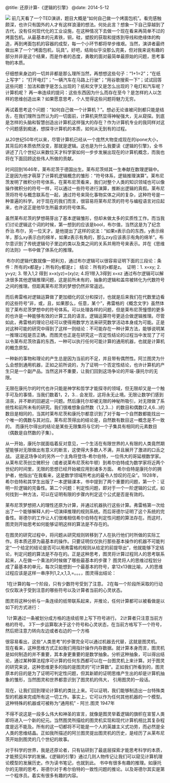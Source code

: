 @title: 还原计算-《逻辑的引擎》
@date: 2014-5-12

![](http://gtms01.alicdn.com/tps/i1/TB1.eTfHFXXXXaZXXXXp.VRFFXX-350-350.jpg)
前几天看了一个TED演讲，题目大概是“如何自己做一个烤面包机”。看完感触颇深，也许只有国外的人才有这样浪漫的想法。何处此言？想象一下自己穿越到了古代，没有任何现代化的工业设施，在这种情况下去做一个现在看来再简单不过的烤面包机。从最基本的元素铁，铜，硅，塑胶的获取和提炼到导线和绝缘体的构造，再到烤面包机的容器的成型，每一个小环节都将举步维艰。当然，演讲者最终做出来了一个“烤面包机，玩具”。好吧，结局似乎没那么完美，但对我来说有趣的部分并非是这个结果，而是作者的态度，勇敢的面对最简单最原始的问题，思考事物的本质。
​

仔细想来身边的一切并非都是那么理所当然，再想想这些句子：“1+1=2”；“在纸上写字”； “打开电灯”；“一辆汽车在马路上行驶”；“用谷歌搜索一下”；试试回答这些问题：加法和数字是怎么出现的？纸和文字又是怎么出现的？电灯和汽车呢？计算机呢？ 再一串连续的提问：这些东西因为什么而存在至今？是怎样的人以怎样的思维创造出来？如果愿意思考，个人觉得这些问题将魅力无穷。
​

​
再试着思考这个问题：“如何自己做一个计算机？”。想必无论谁被问到都只能是结舌，在我们理所当然认为的一切面前，计算机突然显得神秘强大，无从窥探。到底是怎样的头脑和智慧创造出计算机这样强大的存在？作为计算机专业的我同样对这个问题感到痴迷，想探寻计算机的本质，如何从无到有的过程。
​

​
从20世纪50年代以来，尽管计算机已经从一个庞然大物变成现在的ipone大小，其背后的本质依然没变，那就是逻辑。这也是为什么我要读《逻辑的引擎》，全书讲述了几个世纪以来数位天才科学家如何一步步发展出现在的计算机概念，而我也将在下面回顾这些伟人所做的贡献。
​

​
时间回到1646年，莱布尼茨于德国出生。莱布尼茨倾其一生奉献在数理逻辑中。正是因为他才萌芽了计算机逻辑概念的雏形：“符号体系，逻辑推理演算”。莱布尼茨发明了微积分符号体系，在莱布尼茨看来，我们对整个人类的知识领域也可以像操作微积分的符号一样，可以通过一些符号进行演算，推断出逻辑的真假。莱布尼茨将符号与概念联系在一起，通过符号来简化事物实体之间的复杂，这种符号是一种普遍的科学。对于现在的我们而言，很容易将莱布尼茨的符号与编程语言对应起来，也许这正是他毕生所最求的符号体系。
​

​
虽然莱布尼茨的梦想萌芽出了基本逻辑雏形，但却未做太多的实质性工作。而当我们讨论逻辑这个词的时候，第一想到的应该是bool，布尔值，当然这是为了纪念乔治.布尔，另一位天才。是他提出了这样的说法：“如果x表示白的东西，y表示绵羊，那么xy表示白的绵羊，如果z表示有角的，那么zxy应该表示有角的绵羊”。布尔意识到了传统逻辑句子里边的类以及类之间的关系并用符号来表示。并在《思维的法则》一书中做了体系化的推理。
​

​
布尔的逻辑代数就像一把利刃，通过布尔逻辑可以很容易证明下面的三段论：
​
条件：所有的x都是y；所有的y都是z；
​
结论：所有的x都是z。 
​
证明：1. x=xy; 2. y=yz; 3. 带入1,2 得到 x=x(yz)=(xy)z; 4.将1带入3得到 x=xz
​
通过布尔逻辑可以解决很多其他逻辑推理问题，这是前所未有的，抽象的逻辑和盖帘被转化为代数符号之间的推理。但距离莱布尼茨的梦想仍然非常遥远。
​

​
而后弗雷格对逻辑运算做了更加细化的区分和探讨，也就是后来我们在代数里边看的这些符号“非，或，且，如果那么，任意，某个”，弗雷格的《概念文字》虽然体现了莱布尼茨梦想中的符号体系。可以处理各样的问题，但是莱布尼茨憧憬的更多的也许是一种能够有效的计算工具的语言。逻辑运算符号更适合做逻辑推理。尽管如此，弗雷格的理论已经可以使得用数学方法来研究数学活动本身成为可能。正是对这种可能的研究中得到了这样一则结论：不可能存在一种计算方法，能够说明某一推理过程是否正确。而图灵也正是在研究这一否定性结论的过程当中发现了了可以令莱布尼茨欣喜的东西，一种可以执行任何可能计算的通用机器，也就是计算机的概念原型。
​

​
一种新的事物和理论的产生总是因为当前的不足，并且带有偶然性。阿兰图灵为什么会想到通用机器，正如之前所说的，为了证明一个否定性结论，也许计算机的产生只是一个副产品。当然这并不重要，让我们回到这场争论的开端-康托尔的无限。
​

​
无限在康托尔的时代也许只能是神学和哲学才能探寻的领域，但无限却又是一个触手可及的事情，当我们数着1，2，3... 会发现，这将永无止境。无限让数学们感到沮丧，并不断的回避这一问题。然后康托尔却被无限的神秘所吸引，对无限做了系统性和前所未有的研究。我们很难想象自然数（1,2,3...）的数目和偶数(2,4,6...)的数目是相同的，当其时莱布尼茨和康托尔都意识到了对于每一个自然数都能找出一个唯一的偶数与其对应。莱布尼茨得出的结论是，自然数有数目这一概念是不一致的。 而康托尔得出的结论是某些无限集将与它的一个子集具有相同的元素数目（偶数是自然数的子集）。
​

​
从一开始，康托尔就面临着反对意见，一个生活在有限世界的人有限的人类竟然期望能够对无限做出有意义的断言，这使得大多数人不满，并且展开了激进的口舌之战。 这是这场争论的另外一个主角将登场-希尔伯特，一位伟大的哥延根数学家。 从莱布尼茨创立微积分（或者说莱布尼茨和牛顿）到希尔伯特成为数学家将近两个世纪的时间里，无限的思想已经开始被应用到诸多方面。 希尔伯特是康托尔的拥护者，他指出“在我看来，这是数学领域所考出的最令人惊叹的花朵”。1928年，希尔伯特和其学生出版了一本逻辑课本，书中提到了两个重要的问题，第一个：证明一阶逻辑的完备性。第二个问题：判定性问题，即对于一个一阶逻辑的公式，如何找到一种方法，可以在证明有限的步骤内判定这个公式是否是有效的。
​

​
莱布尼茨梦想把人的理性还原为计算，并通过机器执行这些计算。弗雷格第一次给出了一个能够解释人的一切演绎推理的规则系统。而后哥德尔证明了这个系统的完备性。哥德尔的工作让人们很难相信希尔伯特在判定性问题的算法存在。而这时，图灵则开始思考如何能够证明这样的算法是不存在的。
​

​
在图灵的研究过程中，将问题从研究规则转移到了人在执行他们时所做的实际工作。将本质还原为最基本的操作。只要证明仅仅执行那些基本操作的机器不可能判定“一个给定的结论是否可以用弗雷格的规则从给定的前提导出”，他就能够下定结论，判定问题的算法是不存在的。正是这种思考，图灵将计算过程同人的思考联系起来，人在做一个乘法的时候做了哪些最基本的步骤？ 图灵将人的思维过程划分成了最基本的单元，每次只能想到一个最基本的符号，拿12x13做比喻，人的思维过程应该是这样一串序列1,2,x,1,3,=。。。，图灵得出结论：
​

​
1在计算的每一个阶段，只有少数符号受到了注意。
​
2在每一个阶段所采取的行动仅仅取决于受到注意的哪些符号以及计算者当前的心灵状态。
​

​
图灵将这种分析与一条连续的纸带联系起来，并推论，任何计算都可以被看做是以如下的方式进行：
​

​
1计算通过一条被划分成方格的连续纸带上写下符号进行。
​
2计算者只注意当前方格的符号。
​
3下一步运算取决于这个符号和心灵状态，在当前方格写下一个符号，然后把注意力转向左边或者右边的一个方格
​

​
很容易看出，这些“人类思考”的步骤完全可以通过机器去代替，这就是图灵机。 现在看来，这种思维方式正如我们用指针操作内存数据。就计算本身而言，图灵机是如何制造的并不重要，其本身更重要的是数学抽象。分析这种抽象，可以得出结论，通过某种算法程序可计算的任何东西都可以在一台图灵机上来计算。对于图灵的研究来说，这种思维更多的指的是图灵的“可计算数”。正如我们所看到的，图灵原本的目的是为了证明可判定性问题，但其新颖的证明思维产生出的却是计算机抽象的雏形，当然图灵和世界都意识到了图灵机的伟大， 引用图灵的一段话。
​

​
现在，让我们回到理论计算机的类比上来。可以证明，我们能够制造出一台特殊类型的机器来完成所有这一切工作。事实上，它可以作为任何其他机器的一个模型。这种特殊的机器或可被称为“通用机” - 阿兰.图灵 1947年
​

​
不得不说这是一段多么伟大和神圣的宣言，就像是图灵举着逻辑的旗帜在宣誓人类即将进入一个新的纪元。当然图灵所描绘的图灵机实现和现代计算机相比其复杂程度是远不能及。所有的这一切都将不可能是一个人的英雄主义式功劳，而必然是全人类的思维结晶。正如我所描述的阿兰图灵提出图灵机的历史，是经历了从莱布尼茨开始到图灵的几个世纪的故事。
​

​
对于科学的世界，我是还原论者，只有钻研到了最底层探索才能思考科学的本质，才能预见科学的发展。《逻辑的引擎》通过几则人物传记让我们可以窥见计算机理论模型的发展历史。作为读书笔记，也就到此。 书中有很多有趣的推理。如康托尔的无限的思考，哥德尔对于希尔伯特的一致性问题的推论。以及哥德尔其实是第一个程序员。着实有很多有趣的内容。
